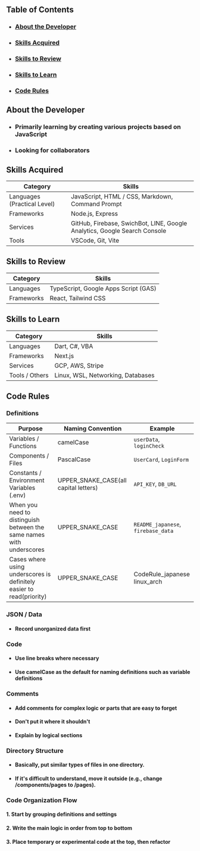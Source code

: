 ## Table of Contents
- ### [About the Developer](#about-the-developer-1)
- ### [Skills Acquired](#skills-acquired-1)
- ### [Skills to Review](#skills-to-review-1)
- ### [Skills to Learn](#skills-to-learn-1)
- ### [Code Rules](#code-rules-1)

## About the Developer
- ### Primarily learning by creating various projects based on JavaScript
- ### Looking for collaborators

## Skills Acquired

| Category | Skills |
|----------|--------|
| Languages (Practical Level) | JavaScript, HTML / CSS, Markdown, Command Prompt |
| Frameworks | Node.js, Express |
| Services | GitHub, Firebase, SwichBot, LINE, Google Analytics, Google Search Console |
| Tools | VSCode, Git, Vite |

## Skills to Review

| Category | Skills |
|----------|--------|
| Languages | TypeScript, Google Apps Script (GAS) |
| Frameworks | React, Tailwind CSS |

## Skills to Learn

| Category | Skills |
|----------|--------|
| Languages | Dart, C#, VBA |
| Frameworks | Next.js |
| Services | GCP, AWS, Stripe |
| Tools / Others | Linux, WSL, Networking, Databases |

## Code Rules

### Definitions
| Purpose | Naming Convention | Example |
|---------|-----------------|---------|
| Variables / Functions | camelCase | `userData`, `loginCheck` |
| Components / Files | PascalCase | `UserCard`, `LoginForm` |
| Constants / Environment Variables (.env) | UPPER_SNAKE_CASE(all capital letters) | `API_KEY`, `DB_URL` |
| When you need to distinguish between the same names with underscores | UPPER_SNAKE_CASE | `README_japanese`, `firebase_data` |
| Cases where using underscores is definitely easier to read(priority) | UPPER_SNAKE_CASE | CodeRule_japanese linux_arch |

### JSON / Data
- #### Record unorganized data first

### Code
  - #### Use line breaks where necessary
  - #### Use camelCase as the default for naming definitions such as variable definitions

### Comments
- #### Add comments for complex logic or parts that are easy to forget
- #### Don't put it where it shouldn't
- #### Explain by logical sections

### Directory Structure
- #### Basically, put similar types of files in one directory.
- #### If it's difficult to understand, move it outside (e.g., change /components/pages to /pages).

### Code Organization Flow
#### 1. Start by grouping definitions and settings
#### 2. Write the main logic in order from top to bottom
#### 3. Place temporary or experimental code at the top, then refactor
